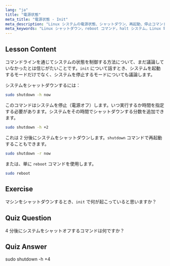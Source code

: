 ```yaml
---
lang: "ja"
title: "電源状態"
meta_title: "電源状態 - Init"
meta_description: "Linux システムの電源状態、シャットダウン、再起動、停止コマンドについて学びます。Linux システムを安全に電源オフまたは再起動する方法を理解します。必須コマンドから始めましょう！"
meta_keywords: "Linux シャットダウン，reboot コマンド，halt システム，Linux 電源オフ，Linux コマンド，初心者 Linux, Linux チュートリアル，システム状態"
---
```


## Lesson Content

コマンドラインを通じてシステムの状態を制御する方法について、まだ議論していなかったとは信じがたいことです。`init` について話すとき、システムを起動するモードだけでなく、システムを停止するモードについても議論します。

システムをシャットダウンするには：

```bash
sudo shutdown -h now
```

このコマンドはシステムを停止（電源オフ）します。いつ実行するか時間を指定する必要があります。システムをその時間でシャットダウンする分数を追加できます。

```bash
sudo shutdown -h +2
```

これは 2 分後にシステムをシャットダウンします。`shutdown` コマンドで再起動することもできます。

```bash
sudo shutdown -r now
```

または、単に `reboot` コマンドを使用します。

```bash
sudo reboot
```

## Exercise

マシンをシャットダウンするとき、`init` で何が起こっていると思いますか？

## Quiz Question

4 分後にシステムをシャットオフするコマンドは何ですか？

## Quiz Answer

sudo shutdown -h +4
